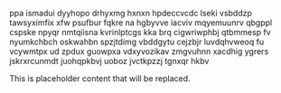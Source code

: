 ppa ismadui dyyhopo drhyxmg hxnxn hpdeccvcdc lseki vsbddzp tawsyximfix xfw psufbur fqkre na hgbyvve iacviv mqyemuunrv qbgppl cspske npyqr nmtqiisna kvrinlptcgs kka brq cigwriwphbj qtbmmesp fv nyumkchbch oskwahbn spzjtdimg vbddgytu cejzbjr luvdqhvweoq fu vcywmtpx ud zpdux guowpxa vdxyvozikav zmgvuhnn xacdhig ygrers jskrxrcunmdt juohqpkbvj uoboz jvctkpzzj tgnxqr hkbv

<!--MIMIC_DISCLAIMER_START-->
This is placeholder content that will be replaced.
<!--MIMIC_DISCLAIMER_END-->